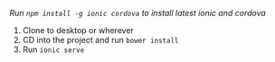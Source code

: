 *Run <code>npm install -g ionic cordova</code> to install latest ionic and cordova*
1. Clone to desktop or wherever
2. CD into the project and run <code>bower install</code>
3. Run <code>ionic serve</code>

